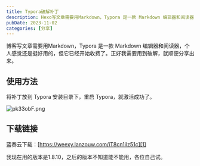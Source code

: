 ```yaml
---
title: Typora破解补丁
description: Hexo写文章需要用Markdown，Typora 是一款 Markdown 编辑器和阅读器，个人认为是最好用的一个，但它已经开始收费了。正好我需要用到破解，就顺便分享出来。
pubDate: 2023-11-02
categories: [分享]
---
```


博客写文章需要用Markdown，Typora 是一款 Markdown 编辑器和阅读器，个人感觉还是挺好用的，但它已经开始收费了。正好我需要用到破解，就顺便分享出来。


使用方法
----

将补丁放到 Typora 安装目录下，重启 Typora，就激活成功了。

![pk33obF.png](https://s21.ax1x.com/2024/05/29/pk33obF.png)

下载链接
----

蓝奏云下载：[https://weexy.lanzouw.com/iT8cn1ilz51c][1]


[1]: https://weexy.lanzouw.com/iT8cn1ilz51c

我现在用的版本是1.8.10，之后的版本不知道能不能用，各位自己试。